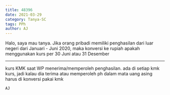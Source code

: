 ```yaml
---
title: 48396
date: 2021-03-29
category: Tanya-SC
tags: PPh
author: AJ
---
```


Halo, saya mau tanya. Jika orang pribadi memiliki penghasilan dari luar negeri dari Januari - Juni 2020, maka konversi ke rupiah apakah menggunakan kurs per 30 Juni atau 31 Desember

---

kurs KMK saat WP menerima/memperoleh penghasilan. ada di setiap kmk kurs, jadi kalau dia terima atau memperoleh ph dalam mata uang asing harus di konversi pakai kmk

`AJ`

